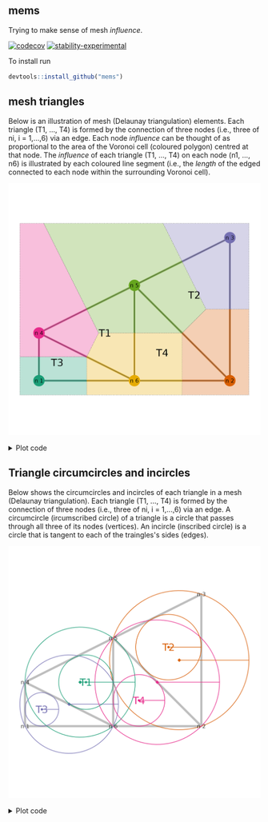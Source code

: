 ## mems

Trying to make sense of mesh *influence*.

[![codecov](https://codecov.io/gh/cmjt/mems/graph/badge.svg?token=DRFASZHYAU)](https://codecov.io/gh/cmjt/mems)
[![stability-experimental](https://img.shields.io/badge/stability-experimental-orange.svg)](https://github.com/joethorley/stability-badges#experimental)

To install run

```r
devtools::install_github("mems")
```

## mesh triangles

Below is an illustration of mesh (Delaunay triangulation) elements. Each triangle (T1, ..., T4) is formed by the connection of three nodes (i.e., three of ni, i = 1,...,6) via an edge. Each node *influence* can be thought of as proportional to the area of the Voronoi cell (coloured polygon) centred at that node. The *influence* of each triangle (T1, ..., T4) on each node (n1, ..., n6) is illustrated by each coloured line segment (i.e., the *length* of the edged connected to each node within the surrounding Voronoi cell).


![](https://github.com/cmjt/mems/blob/main/docs/example_mesh_attributes.png?raw=true)

<details>
  <summary>Plot code</summary>
  
```r
## packages & data
require(deldir)
require(sf)
require(ggplot2)
require(mems)
data(example_mesh, package = "mems")
mesh <- example_mesh
## manipulation
nodes <- data.frame(x = mesh$loc[,1], y = mesh$loc[,2])
tesselation <- deldir(nodes$x, nodes$y)
tiles <- tile.list(tesselation) ## voronoi diagram (extends outside boundary)
vor <- deldir_2_sf(tiles)
sf <- mesh_2_sf(mesh)
lin_sf <- half_segments(mesh)
col_vor <- RColorBrewer::brewer.pal(6,"Dark2") 
col_lin_sf <- col_vor[(st_intersection(vor, lin_sf) %>%
    subset(., st_geometry_type(st_geometry(.)) == "LINESTRING"))$id]
## plot
ggplot() +  geom_sf(data = deldir_2_sf(tiles),fill = col_vor,
                    linetype = 2, alpha = 0.3) +
    geom_sf(data = sf, fill = NA, linewidth = 1) +
    geom_sf(data = lin_sf, col = col_lin_sf, linewidth = 2, alpha = 0.5) + 
    theme_void() + geom_text(data = cens(mesh), aes(x = x, y = y,
    label = triangle),size = 7) +
    geom_point(data = nodes, aes(x = x, y = y), size = 10, col = col_vor) +
    geom_text(data = nodes, aes(x = x, y = y, label = paste("n", 1:nrow(nodes))))
```

</details>

## Triangle circumcircles and incircles

Below shows the circumcircles and incircles of each triangle in a mesh (Delaunay triangulation). Each triangle (T1, ..., T4) is formed by the connection of three nodes (i.e., three of ni, i = 1,...,6) via an edge. A circumcircle (ircumscribed circle) of a triangle is a circle that passes through all three of its nodes (vertices). An incircle (inscribed circle) is a circle that is tangent to each of the traingles's sides (edges).


![](https://github.com/cmjt/mems/blob/main/docs/circles.png?raw=true)

<details>
  <summary>Plot code</summary>

```r
mesh <- example_mesh
mem <- mems(mesh)
nodes <- data.frame(x = mesh$loc[,1], y = mesh$loc[,2])
npoints <- 100
## circumcircle
circum <- apply(cbind(mem$c_Ox, mem$c_Oy, mem$circumcircle_R), 1,
                function(x) circle(c(x[1], x[2]), x[3]*2, npoints = npoints))
circum <- do.call('rbind', circum)
circum$id <- rep(1:nrow(mem), each = npoints)
## incircle
incir <- apply(cbind(mem$i_Ox, mem$i_Oy, mem$incircle_r), 1,
                function(x) circle(c(x[1], x[2]), x[3]*2, npoints = npoints))
incir <- do.call('rbind', incir)
incir$id <- rep(1:nrow(mem), each = npoints)
## plot
ggplot(mem) + geom_sf(fill = NA, linewidth = 2, col = "grey", alpha = 0.7) +
    theme_void() +
    geom_segment(aes(x = c_Ox, y = c_Oy, xend = c_Ox + circumcircle_R,
                     yend = c_Oy, col = as.character(1:4))) +
    geom_segment(aes(x = i_Ox, y = i_Oy, xend = i_Ox + incircle_r,
                     yend = i_Oy,  col = as.character(1:4))) +
    geom_point(aes(x = c_Ox, y = c_Oy, col = as.character(1:4)), pch = 18, size = 3) +
    geom_point(aes(x = i_Ox, y = i_Oy, col = as.character(1:4))) +
    geom_path(data = circum, aes(x, y, group = id, col = as.character(id)))  +
    geom_path(data = incir, aes(x, y, group = id, col = as.character(id))) +
    theme(legend.position = "none") +
    geom_text(data = cens(mesh), aes(x = x, y = y,
    label = triangle, col = as.character(1:4)),size = 7) +
    geom_text(data = nodes, aes(x = x, y = y, label = paste("n", 1:nrow(nodes))), alpha = 0.8) +
    scale_color_manual(values =  RColorBrewer::brewer.pal(4, "Dark2") )
```

</details>